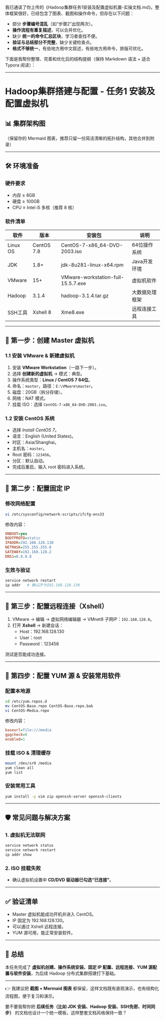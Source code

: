 我已通读了你上传的《Hadoop集群任务1安装及配置虚拟机置-实操文档.md》。整体框架很好，已经包含了图表、截图和操作命令，但存在以下问题：

- 部分 **步骤编号混乱**（如“步骤2”出现两次）。
- **操作流程有重复描述**，可以合并优化。
- 缺少 **统一的命令汇总区块**，学习者查找不便。
- **验证与总结部分不完整**，缺少关键检查点。
- **格式不够统一**，有些地方用中文叙述，有些地方用命令，排版可优化。

下面是我帮你整理、完善和优化后的结构提纲（保持 Markdown 语法 + 适合 Typora 阅读）：

------

# Hadoop集群搭建与配置 - 任务1 安装及配置虚拟机

## 📊 集群架构图

（保留你的 Mermaid 图表，推荐只留一份简洁清晰的拓扑结构，其他合并到附录）

------

## 🛠 环境准备

### 硬件要求

- 内存 ≥ 8GB
- 硬盘 ≥ 100GB
- CPU ≥ Intel i5 多核（推荐 8 核）

### 软件清单

| 软件     | 版本       | 安装包                             | 说明           |
| -------- | ---------- | ---------------------------------- | -------------- |
| Linux OS | CentOS 7.8 | CentOS-7-x86_64-DVD-2003.iso       | 64位操作系统   |
| JDK      | 1.8+       | jdk-8u281-linux-x64.rpm            | Java开发环境   |
| VMware   | 15+        | VMware-workstation-full-15.5.7.exe | 虚拟机软件     |
| Hadoop   | 3.1.4      | hadoop-3.1.4.tar.gz                | 大数据处理框架 |
| SSH工具  | Xshell 8   | Xme8.exe                           | 远程连接工具   |

------

## 🔧 第一步：创建 Master 虚拟机

### 1.1 安装 VMware & 新建虚拟机

1. 安装 **VMware Workstation**（一路下一步）。
2. 选择 **创建新的虚拟机** → 模式：典型。
3. 操作系统类型：**Linux / CentOS 7 64位**。
4. 命名：`master`，路径：`E:\VMware\master`。
5. 磁盘：20GB（拆分存储）。
6. 网络：NAT 模式。
7. 挂载 ISO：选择 `CentOS-7-x86_64-DVD-2003.iso`。

### 1.2 安装 CentOS 系统

- 选择 *Install CentOS 7*。
- 语言：English (United States)。
- 时区：Asia/Shanghai。
- 主机名：`master`。
- Root 密码：`123456`。
- 分区：默认自动。
- 完成后重启，输入 root 密码进入系统。

------

## 🔧 第二步：配置固定 IP

### 修改网络配置

```bash
vi /etc/sysconfig/network-scripts/ifcfg-ens33
```

修改内容：

```ini
ONBOOT=yes
BOOTPROTO=static
IPADDR=192.168.128.130
NETMASK=255.255.255.0
GATEWAY=192.168.128.2
DNS1=8.8.8.8
```

### 生效与验证

```bash
service network restart
ip addr   # 确认IP为192.168.128.130
```

------

## 🔧 第三步：配置远程连接（Xshell）

1. VMware → 编辑 → 虚拟网络编辑器 → VMnet8 子网IP：`192.168.128.0`。
2. 打开 **Xshell** → 新建会话：
   - Host：192.168.128.130
   - User：root
   - Password：123456

测试是否能成功连接。

------

## 🔧 第四步：配置 YUM 源 & 安装常用软件

### 配置本地源

```bash
cd /etc/yum.repos.d
mv CentOS-Base.repo CentOS-Base.repo.bak
vi CentOS-Media.repo
```

修改内容：

```ini
baseurl=file:///media
gpgcheck=0
enabled=1
```

### 挂载 ISO & 清理缓存

```bash
mount /dev/sr0 /media
yum clean all
yum list
```

### 安装常用工具

```bash
yum install -y vim zip openssh-server openssh-clients
```

------

## 🛡️ 常见问题与解决方案

### 1. 虚拟机无法联网

```bash
service network status
service network restart
ip addr show
```

### 2. ISO 挂载失败

- 确认虚拟机设置中 **CD/DVD 驱动器已勾选“已连接”**。

------

## ✅ 验证清单

-  Master 虚拟机能成功开机并进入 CentOS。
-  IP 固定为 192.168.128.130。
-  可以通过 Xshell 远程连接。
-  YUM 源可用，能正常安装软件。

------

## 📝 总结

本任务完成了 **虚拟机创建、操作系统安装、固定 IP 配置、远程连接、YUM 源配置与软件安装**，为后续 Hadoop 分布式集群搭建打下基础。

------

👉 我建议把 **截图 + Mermaid 图表** 都保留，这样文档既有直观演示，也有结构化流程图，便于复习和演示。

要不要我帮你把 **后续任务（比如 JDK 安装、Hadoop 安装、SSH免密、时间同步）** 的文档也设计一个统一模板，这样整套文档风格保持一致？